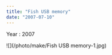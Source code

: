 ```yaml
---
title: "Fish USB memory"
date: "2007-07-10"
---
```


Year : 2007

![](/photo/make/Fish USB memory-1.jpg)
